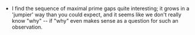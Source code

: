 - I find the sequence of maximal prime gaps quite interesting; it grows in a 'jumpier' way than you could expect, and it seems like we don't really know "why" -- if "why" even makes sense as a question for such an observation.
